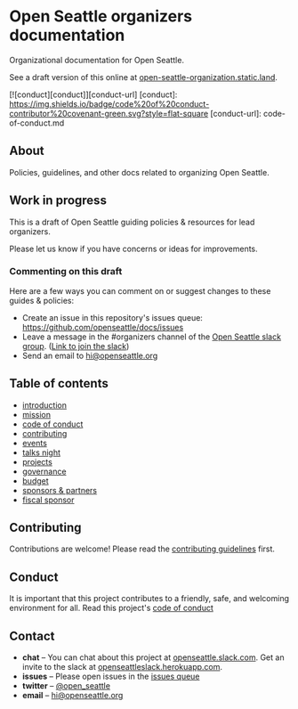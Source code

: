 # Open Seattle organizers documentation

Organizational documentation for Open Seattle.

See a draft version of this online at [open-seattle-organization.static.land](https://open-seattle-organization.static.land).

[![conduct][conduct]][conduct-url]
[conduct]: https://img.shields.io/badge/code%20of%20conduct-contributor%20covenant-green.svg?style=flat-square
[conduct-url]: code-of-conduct.md

## About

Policies, guidelines, and other docs related to organizing Open Seattle.

## Work in progress

This is a draft of Open Seattle guiding policies & resources for lead organizers.

Please let us know if you have concerns or ideas for improvements.

### Commenting on this draft

Here are a few ways you can comment on or suggest changes to these guides & policies:

- Create an issue in this repository's issues queue: https://github.com/openseattle/docs/issues
- Leave a message in the #organizers channel of the [Open Seattle slack group](https://openseattle.slack.com). ([Link to join the slack](https://openseattleslack.herokuapp.com))
- Send an email to hi@openseattle.org

## Table of contents

- [introduction](README.md)
- [mission](mission.md)
- [code of conduct](code-of-conduct.md)
- [contributing](contributing.md)
- [events](events.md)
- [talks night](events-talks-night.md)
- [projects](projects.md)
- [governance](governance.md)
- [budget](budget.md)
- [sponsors & partners](sponsors.md)
- [fiscal sponsor](fiscal-sponsor.md)

## Contributing

Contributions are welcome! Please read the [contributing guidelines](contributing.md) first.

## Conduct

It is important that this project contributes to a friendly, safe, and welcoming environment for all. Read this project's [code of conduct](code-of-conduct.md)

## Contact

- **chat** – You can chat about this project at [openseattle.slack.com](https://openseattle.slack.com). Get an invite to the slack at [openseattleslack.herokuapp.com](https://openseattleslack.herokuapp.com).
- **issues** – Please open issues in the [issues queue](https://github.com/openseattle/docs/issues)
- **twitter** – [@open_seattle](https://twitter.com/open_seattle)
- **email** – hi@openseattle.org
